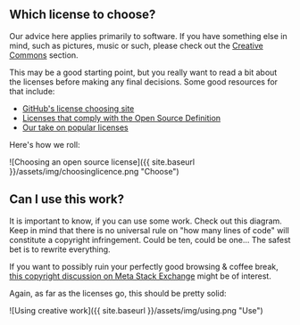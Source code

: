 Which license to choose?
------------------------

Our advice here applies primarily to software. If you have something else in mind, such as pictures, music or such, please check out the [Creative Commons](/creative-commons) section.

This may be a good starting point, but you really want to read a bit about the licenses before making any final decisions. Some good resources for that include:

* [GitHub's license choosing site](http://choosealicense.com/)
* [Licenses that comply with the Open Source Definition](http://opensource.org/licenses)
* [Our take on popular licenses](/licenses)

Here's how we roll:

![Choosing an open source license]({{ site.baseurl }}/assets/img/choosinglicence.png "Choose")

Can I use this work?
--------------------

It is important to know, if you can use some work. Check out this diagram. Keep in mind that there is no universal rule on "how many lines of code" will constitute a copyright infringement. Could be ten, could be one... The safest bet is to rewrite everything.

If you want to possibly ruin your perfectly good browsing & coffee break, [this copyright discussion on Meta Stack Exchange](http://meta.stackexchange.com/questions/12527/do-i-have-to-worry-about-copyright-issues-for-code-posted-on-stack-overflow) might be of interest. 

Again, as far as the licenses go, this should be pretty solid:

![Using creative work]({{ site.baseurl }}/assets/img/using.png "Use")
